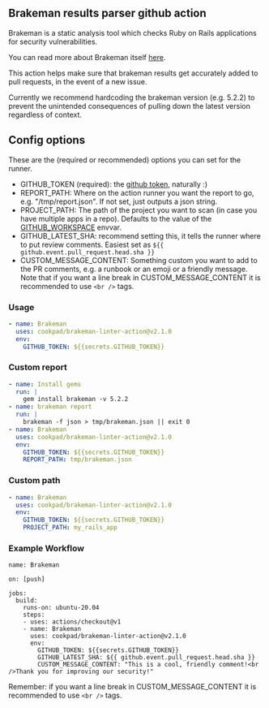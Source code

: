 ## Brakeman results parser github action

Brakeman is a static analysis tool which checks Ruby on Rails applications for security vulnerabilities.

You can read more about Brakeman itself [here](https://github.com/presidentbeef/brakeman).

This action helps make sure that brakeman results get accurately added to pull requests, in the event of a new issue.

Currently we recommend hardcoding the brakeman version (e.g. 5.2.2) to prevent the unintended consequences of pulling down the latest version
regardless of context.

## Config options

These are the (required or recommended) options you can set for the runner.

- GITHUB_TOKEN (required): the [github token](https://docs.github.com/en/actions/security-guides/automatic-token-authentication), naturally :)
- REPORT_PATH: Where on the action runner you want the report to go, e.g. "/tmp/report.json". If not set, just outputs a json string.
- PROJECT_PATH: The path of the project you want to scan (in case you have multiple apps in a repo). Defaults to the value of the [GITHUB_WORKSPACE](https://docs.github.com/en/actions/learn-github-actions/environment-variables) envvar.
- GITHUB_LATEST_SHA: recommend setting this, it tells the runner where to put review comments. Easiest set as  `${{ github.event.pull_request.head.sha }}`
- CUSTOM_MESSAGE_CONTENT: Something custom you want to add to the PR comments, e.g. a runbook or an emoji or a friendly message. Note that if you want a line break in CUSTOM_MESSAGE_CONTENT it is recommended to use `<br />` tags.

### Usage

```yml
- name: Brakeman
  uses: cookpad/brakeman-linter-action@v2.1.0
  env:
    GITHUB_TOKEN: ${{secrets.GITHUB_TOKEN}}
```

### Custom report

```yml
- name: Install gems
  run: |
    gem install brakeman -v 5.2.2
- name: brakeman report
  run: |
    brakeman -f json > tmp/brakeman.json || exit 0
- name: Brakeman
  uses: cookpad/brakeman-linter-action@v2.1.0
  env:
    GITHUB_TOKEN: ${{secrets.GITHUB_TOKEN}}
    REPORT_PATH: tmp/brakeman.json
```

### Custom path

```yml
- name: Brakeman
  uses: cookpad/brakeman-linter-action@v2.1.0
  env:
    GITHUB_TOKEN: ${{secrets.GITHUB_TOKEN}}
    PROJECT_PATH: my_rails_app
```

### Example Workflow

```
name: Brakeman

on: [push]

jobs:
  build:
    runs-on: ubuntu-20.04
    steps:
    - uses: actions/checkout@v1
    - name: Brakeman
      uses: cookpad/brakeman-linter-action@v2.1.0
      env:
        GITHUB_TOKEN: ${{secrets.GITHUB_TOKEN}}
        GITHUB_LATEST_SHA: ${{ github.event.pull_request.head.sha }}
        CUSTOM_MESSAGE_CONTENT: "This is a cool, friendly comment!<br />Thank you for improving our security!"
```

Remember: if you want a line break in CUSTOM_MESSAGE_CONTENT it is recommended to use `<br />` tags.
